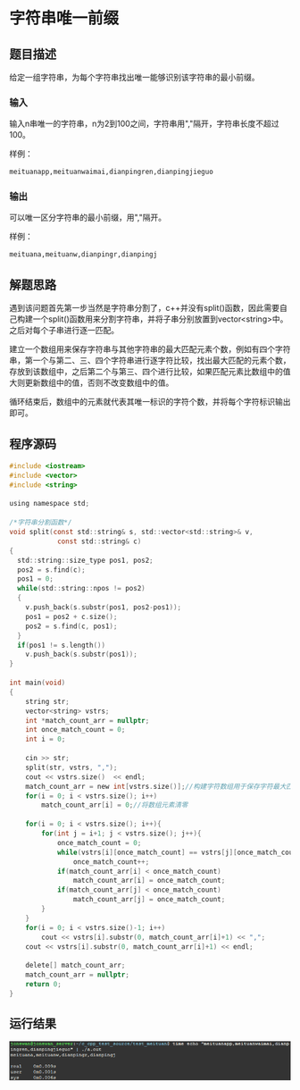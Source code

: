# 字符串唯一前缀

## 题目描述

给定一组字符串，为每个字符串找出唯一能够识别该字符串的最小前缀。

### 输入

输入n串唯一的字符串，n为2到100之间，字符串用","隔开，字符串长度不超过100。

样例：

```bash
meituanapp,meituanwaimai,dianpingren,dianpingjieguo
```

### 输出

可以唯一区分字符串的最小前缀，用","隔开。

样例：

```bash
meituana,meituanw,dianpingr,dianpingj
```

## 解题思路

遇到该问题首先第一步当然是字符串分割了，c++并没有split()函数，因此需要自己构建一个split()函数用来分割字符串，并将子串分别放置到vector\<string\>中。之后对每个子串进行逐一匹配。

建立一个数组用来保存字符串与其他字符串的最大匹配元素个数，例如有四个字符串，第一个与第二、三、四个字符串进行逐字符比较，找出最大匹配的元素个数，存放到该数组中，之后第二个与第三、四个进行比较，如果匹配元素比数组中的值大则更新数组中的值，否则不改变数组中的值。

循环结束后，数组中的元素就代表其唯一标识的字符个数，并将每个字符标识输出即可。

## 程序源码

```c
#include <iostream>
#include <vector>
#include <string>

using namespace std;

/*字符串分割函数*/
void split(const std::string& s, std::vector<std::string>& v,
            const std::string& c)
{
  std::string::size_type pos1, pos2;
  pos2 = s.find(c);
  pos1 = 0;
  while(std::string::npos != pos2)
  {
    v.push_back(s.substr(pos1, pos2-pos1));
    pos1 = pos2 + c.size();
    pos2 = s.find(c, pos1);
  }
  if(pos1 != s.length())
    v.push_back(s.substr(pos1));
}

int main(void)
{
    string str;
    vector<string> vstrs;
    int *match_count_arr = nullptr;
    int once_match_count = 0;
    int i = 0;

    cin >> str;
    split(str, vstrs, ",");
    cout << vstrs.size()  << endl;
    match_count_arr = new int[vstrs.size()];//构建字符数组用于保存字符最大匹配个数
    for(i = 0; i < vstrs.size(); i++)
        match_count_arr[i] = 0;//将数组元素清零

    for(i = 0; i < vstrs.size(); i++){
        for(int j = i+1; j < vstrs.size(); j++){
            once_match_count = 0;
            while(vstrs[i][once_match_count] == vstrs[j][once_match_count])
                once_match_count++;
            if(match_count_arr[i] < once_match_count)
                match_count_arr[i] = once_match_count;
            if(match_count_arr[j] < once_match_count)
                match_count_arr[j] = once_match_count;
        }
    }
    for(i = 0; i < vstrs.size()-1; i++)
        cout << vstrs[i].substr(0, match_count_arr[i]+1) << ",";
    cout << vstrs[i].substr(0, match_count_arr[i]+1) << endl;

    delete[] match_count_arr;
    match_count_arr = nullptr;
    return 0;
}
```

## 运行结果

![字符串唯一前缀运行结果](https://github.com/jonewan/markdown/blob/master/Data_Structures&Algorithms_C/test/%E5%AD%97%E7%AC%A6%E4%B8%B2%E5%94%AF%E4%B8%80%E5%89%8D%E7%BC%80%E8%BF%90%E8%A1%8C%E7%BB%93%E6%9E%9C.jpg?raw=true)